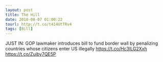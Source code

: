 ```yaml
---
layout: post
title: The Hill
date: 2018-08-07 01:00:22
tourl: http://t.co/t414UtTRv4
tags: [Bill]
---
```

JUST IN: GOP lawmaker introduces bill to fund border wall by penalizing countries whose citizens enter US illegally https://t.co/Hc3ILG2Xxh https://t.co/Zuiby7QE5P
